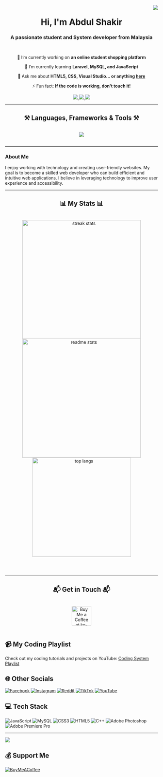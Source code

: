 <img align="right" src="https://visitor-badge.laobi.icu/badge?page_id=hanricus.hanricus" />

<h1 align="center">
    Hi, I'm Abdul Shakir
</h1>

<h3 align="center">A passionate student and System developer from Malaysia</h3>

<br/>

<div align="center">
 
 🔭 I’m currently working on **an online student shopping platform** 

 🌱 I’m currently learning **Laravel, MySQL, and JavaScript**

 💬 Ask me about **HTML5, CSS, Visual Studio... or anything [here](https://github.com/Hanricus/Hanricus/issues)**

 ⚡ Fun fact: **If the code is working, don't touch it!**

</div>
 
<div align="center"> 
  <a href="mailto:Shakim731@gmail.com">
    <img src="https://img.shields.io/badge/Gmail-333333?style=for-the-badge&logo=gmail&logoColor=red" />
  </a>
  <a href="https://instagram.com/shkr_xz" target="_blank">
    <img src="https://img.shields.io/badge/Instagram-0077B5?style=for-the-badge&logo=instagram&logoColor=white" target="_blank" />
  </a>
  <a href="https://your-portfolio-link-here.com" target="_blank"> <!-- Update this link when you have your portfolio -->
     <img src="https://img.shields.io/badge/Portfolio-FF5722?style=for-the-badge&logo=todoist&logoColor=white" target="_blank" />
  </a>
</div>

<hr/>
 
<h2 align="center">⚒️ Languages, Frameworks & Tools ⚒️</h2>
<br/>
<div align="center">
    <img src="https://skillicons.dev/icons?i=html,css,vscode,mysql,javascript,laravel,cplusplus" />
</div>

<br/>
<hr/>

### About Me
I enjoy working with technology and creating user-friendly websites. My goal is to become a skilled web developer who can build efficient and intuitive web applications. I believe in leveraging technology to improve user experience and accessibility.

<hr/>

<h2 align="center">📊 My Stats 📊</h2>
<br>
<div align=center>
  <img width=390 src="https://github-readme-streak-stats.herokuapp.com/?user=Hanricus&count_private=true&theme=react&border_radius=10" alt="streak stats"/>
  <img width=390 src="https://github-readme-stats.vercel.app/api?username=Hanricus&count_private=true&show_icons=true&theme=react&rank_icon=github&border_radius=10" alt="readme stats" />
  <br/>
  <img width=325 align="center" src="https://github-readme-stats.vercel.app/api/top-langs/?username=Hanricus&hide=HTML&langs_count=8&layout=compact&theme=react&border_radius=10&size_weight=0.5&count_weight=0.5&exclude_repo=github-readme-stats" alt="top langs" />
</div>

<br/><br/>

<hr/>

<h2 align="center">📬 Get in Touch 📬</h2>

<br/>

<div align="center">
<a href='https://ko-fi.com/your-ko-fi-link-here' target='_blank'><img height='64' style='border:0px;height:64px;' src='https://storage.ko-fi.com/cdn/kofi1.png?v=3' border='0' alt='Buy Me a Coffee at ko-fi.com' /></a> <!-- Update this link with your Ko-fi link -->
</div>

<br/>

## 📹 My Coding Playlist
Check out my coding tutorials and projects on YouTube: [Coding System Playlist](https://youtube.com/playlist?list=PL5_GYdK3koJux6Hq_jH0BFr95optKckXx&si=rwvanYjRK76BN8ZC)

## 🌐 Other Socials
[![Facebook](https://img.shields.io/badge/Facebook-%231877F2.svg?logo=Facebook&logoColor=white)](https://facebook.com/shkrHive) 
[![Instagram](https://img.shields.io/badge/Instagram-%23E4405F.svg?logo=Instagram&logoColor=white)](https://instagram.com/shkr_xz) 
[![Reddit](https://img.shields.io/badge/Reddit-%23FF4500.svg?logo=Reddit&logoColor=white)](https://reddit.com/user/hanricus) 
[![TikTok](https://img.shields.io/badge/TikTok-%23000000.svg?logo=TikTok&logoColor=white)](https://tiktok.com/@shkr_xz) 
[![YouTube](https://img.shields.io/badge/YouTube-%23FF0000.svg?logo=YouTube&logoColor=white)](https://youtube.com/@hanricus3589) 

## 💻 Tech Stack 
![JavaScript](https://img.shields.io/badge/javascript-%23323330.svg?style=for-the-badge&logo=javascript&logoColor=%23F7DF1E) 
![MySQL](https://img.shields.io/badge/mysql-4479A1.svg?style=for-the-badge&logo=mysql&logoColor=white) 
![CSS3](https://img.shields.io/badge/css3-%231572B6.svg?style=for-the-badge&logo=css3&logoColor=white) 
![HTML5](https://img.shields.io/badge/html5-%23E34F26.svg?style=for-the-badge&logo=html5&logoColor=white) 
![C++](https://img.shields.io/badge/c++-%2300599C.svg?style=for-the-badge&logo=c%2B%2B&logoColor=white) 
![Adobe Photoshop](https://img.shields.io/badge/adobe%20photoshop-%2331A8FF.svg?style=for-the-badge&logo=adobe%20photoshop&logoColor=white) 
![Adobe Premiere Pro](https://img.shields.io/badge/Adobe%20Premiere%20Pro-9999FF.svg?style=for-the-badge&logo=Adobe%20Premiere%20Pro&logoColor=white)

--- 
[![](https://visitcount.itsvg.in/api?id=Hanricus&icon=2&color=0)](https://visitcount.itsvg.in)

## 💰 Support Me
[![BuyMeACoffee](https://img.shields.io/badge/Buy%20Me%20a%20Coffee-ffdd00?style=for-the-badge&logo=buy-me-a-coffee&logoColor=black)](https://buymeacoffee.com/Hanricus)
